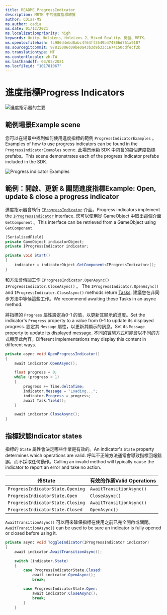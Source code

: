 ```yaml
---
title: README_ProgressIndicator
description: MRTK 中的進度指標總覽
author: CDiaz-MS
ms.author: cadia
ms.date: 01/12/2021
ms.localizationpriority: high
keywords: Unity、HoloLens、HoloLens 2、Mixed Reality、開發、MRTK、
ms.openlocfilehash: fc986d4ebd8abc4f64ff3549b474806d761a9187
ms.sourcegitcommit: 97815006c09be0a43b3d9b33c1674150cdfecf2b
ms.translationtype: MT
ms.contentlocale: zh-TW
ms.lasthandoff: 03/03/2021
ms.locfileid: "101781067"
---
```

# <a name="progress-indicators"></a><span data-ttu-id="5349a-104">進度指標</span><span class="sxs-lookup"><span data-stu-id="5349a-104">Progress Indicators</span></span>

![進度指示器的主要](Images/ProgressIndicator/MRTK_ProgressIndicator_Main.png)

## <a name="example-scene"></a><span data-ttu-id="5349a-106">範例場景</span><span class="sxs-lookup"><span data-stu-id="5349a-106">Example scene</span></span>

<span data-ttu-id="5349a-107">您可以在場景中找到如何使用進度指標的範例 `ProgressIndicatorExamples` 。</span><span class="sxs-lookup"><span data-stu-id="5349a-107">Examples of how to use progress indicators can be found in the `ProgressIndicatorExamples` scene.</span></span> <span data-ttu-id="5349a-108">此場景示範 SDK 中包含的每個進度指標 prefabs。</span><span class="sxs-lookup"><span data-stu-id="5349a-108">This scene demonstrates each of the progress indicator prefabs included in the SDK.</span></span>

<img src="Images/ProgressIndicator/MRTK_ProgressIndicator_Examples.png" alt="Progress indicator Examples">

## <a name="example-open-update--close-a-progress-indicator"></a><span data-ttu-id="5349a-109">範例：開啟、更新 & 關閉進度指標</span><span class="sxs-lookup"><span data-stu-id="5349a-109">Example: Open, update & close a progress indicator</span></span>

<span data-ttu-id="5349a-110">進度指示器會執行 [`IProgressIndicator`](xref:Microsoft.MixedReality.Toolkit.UI.IProgressIndicator) 介面。</span><span class="sxs-lookup"><span data-stu-id="5349a-110">Progress indicators implement the [`IProgressIndicator`](xref:Microsoft.MixedReality.Toolkit.UI.IProgressIndicator) interface.</span></span> <span data-ttu-id="5349a-111">您可以使用從 GameObject 中取出這個介面 `GetComponent` 。</span><span class="sxs-lookup"><span data-stu-id="5349a-111">This interface can be retrieved from a GameObject using `GetComponent`.</span></span>

```c#
[SerializedField]
private GameObject indicatorObject;
private IProgressIndicator indicator;

private void Start()
{
    indicator = indicatorObject.GetComponent<IProgressIndicator>();
}
```

<span data-ttu-id="5349a-112">和方法會傳回工作 `IProgressIndicator.OpenAsync()` `IProgressIndicator.CloseAsync()` 。 [](xref:System.Threading.Tasks.Task)</span><span class="sxs-lookup"><span data-stu-id="5349a-112">The `IProgressIndicator.OpenAsync()` and `IProgressIndicator.CloseAsync()` methods return [Tasks](xref:System.Threading.Tasks.Task).</span></span> <span data-ttu-id="5349a-113">建議您在非同步方法中等候這些工作。</span><span class="sxs-lookup"><span data-stu-id="5349a-113">We recommend awaiting these Tasks in an async method.</span></span>

<span data-ttu-id="5349a-114">將指標的 `Progress` 屬性設定為0-1 的值，以更新其顯示的進度。</span><span class="sxs-lookup"><span data-stu-id="5349a-114">Set the indicator's `Progress` property to a value from 0-1 to update its displayed progress.</span></span> <span data-ttu-id="5349a-115">設定其 `Message` 屬性，以更新其顯示的訊息。</span><span class="sxs-lookup"><span data-stu-id="5349a-115">Set its `Message` property to update its displayed message.</span></span> <span data-ttu-id="5349a-116">不同的實施方式可能會以不同的方式顯示此內容。</span><span class="sxs-lookup"><span data-stu-id="5349a-116">Different implementations may display this content in different ways.</span></span>

```c#
private async void OpenProgressIndicator()
{
    await indicator.OpenAsync();

    float progress = 0;
    while (progress < 1)
    {
        progress += Time.deltaTime;
        indicator.Message = "Loading...";
        indicator.Progress = progress;
        await Task.Yield();
    }

    await indicator.CloseAsync();
}
```

## <a name="indicator-states"></a><span data-ttu-id="5349a-117">指標狀態</span><span class="sxs-lookup"><span data-stu-id="5349a-117">Indicator states</span></span>

<span data-ttu-id="5349a-118">指標的 `State` 屬性會決定哪些作業是有效的。</span><span class="sxs-lookup"><span data-stu-id="5349a-118">An indicator's `State` property determines which operations are valid.</span></span> <span data-ttu-id="5349a-119">呼叫不正確方法通常會導致指標回報錯誤，而不採取任何動作。</span><span class="sxs-lookup"><span data-stu-id="5349a-119">Calling an invalid method will typically cause the indicator to report an error and take no action.</span></span>

<span data-ttu-id="5349a-120">州</span><span class="sxs-lookup"><span data-stu-id="5349a-120">State</span></span> | <span data-ttu-id="5349a-121">有效的作業</span><span class="sxs-lookup"><span data-stu-id="5349a-121">Valid Operations</span></span>
--- | ---
`ProgressIndicatorState.Opening` | `AwaitTransitionAsync()`
`ProgressIndicatorState.Open` | `CloseAsync()`
`ProgressIndicatorState.Closing` | `AwaitTransitionAsync()`
`ProgressIndicatorState.Closed` | `OpenAsync()`

<span data-ttu-id="5349a-122">`AwaitTransitionAsync()` 可以用來確保指標在使用之前已完全開啟或關閉。</span><span class="sxs-lookup"><span data-stu-id="5349a-122">`AwaitTransitionAsync()` can be used to be sure an indicator is fully opened or closed before using it.</span></span>

```c#
private async void ToggleIndicator(IProgressIndicator indicator)
{
    await indicator.AwaitTransitionAsync();

    switch (indicator.State)
    {
        case ProgressIndicatorState.Closed:
            await indicator.OpenAsync();
            break;

        case ProgressIndicatorState.Open:
            await indicator.CloseAsync();
            break;
        }
    }
```
